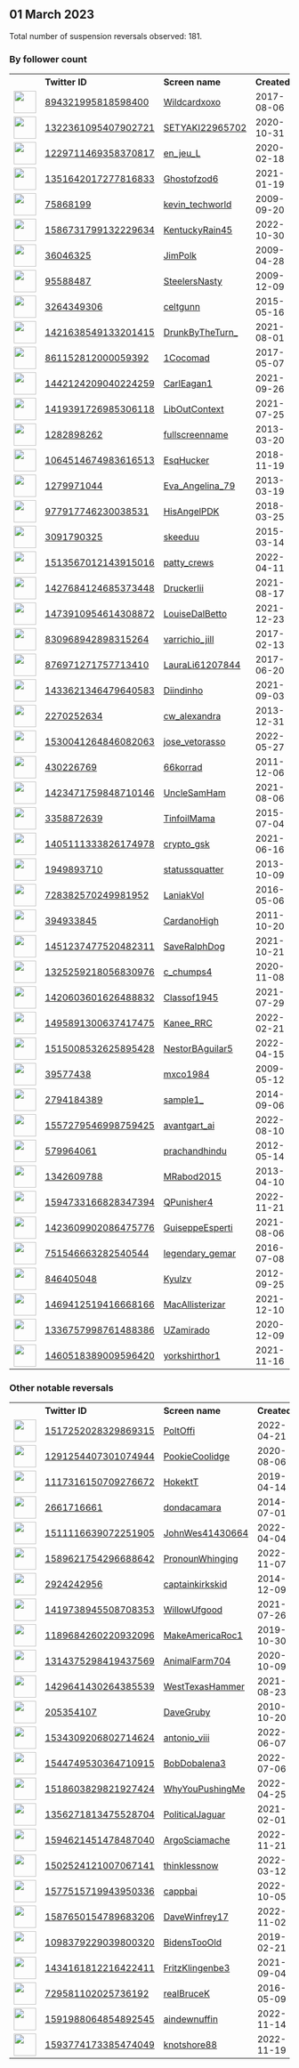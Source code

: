
## 01 March 2023
Total number of suspension reversals observed: 181.

### By follower count
<table><tr><th></th><th align="left">Twitter ID</th><th align="left">Screen name</th>
<th align="left">Created</th><th align="left">Status</th><th align="left">Suspended</th><th align="left">Followers</th>
<tr><td><a href="https://pbs.twimg.com/profile_images/1632489149650415629/Yn6v9V0G_normal.jpg"><img src="https://pbs.twimg.com/profile_images/1632489149650415629/Yn6v9V0G_normal.jpg" width="40px" height="40px" align="center"/></a></td><td><a href="https://twitter.com/intent/user?user_id=894321995818598400">894321995818598400</a></td><td><a href="https://twitter.com/Wildcardxoxo">Wildcardxoxo</a></td><td>2017-08-06</td><td align="center"></td><td>2022-06-17</td><td>172481</td></tr>
<tr><td><a href="https://pbs.twimg.com/profile_images/1613406050396561409/Oum9met8_normal.jpg"><img src="https://pbs.twimg.com/profile_images/1613406050396561409/Oum9met8_normal.jpg" width="40px" height="40px" align="center"/></a></td><td><a href="https://twitter.com/intent/user?user_id=1322361095407902721">1322361095407902721</a></td><td><a href="https://twitter.com/SETYAKI22965702">SETYAKI22965702</a></td><td>2020-10-31</td><td align="center"></td><td>2023-02-12</td><td>16755</td></tr>
<tr><td><a href="https://pbs.twimg.com/profile_images/1627981997242208256/YxSackFH_normal.jpg"><img src="https://pbs.twimg.com/profile_images/1627981997242208256/YxSackFH_normal.jpg" width="40px" height="40px" align="center"/></a></td><td><a href="https://twitter.com/intent/user?user_id=1229711469358370817">1229711469358370817</a></td><td><a href="https://twitter.com/en_jeu_L">en_jeu_L</a></td><td>2020-02-18</td><td align="center"></td><td>2022-12-02</td><td>13299</td></tr>
<tr><td><a href="https://pbs.twimg.com/profile_images/1630056336082849795/f4-DesfJ_normal.jpg"><img src="https://pbs.twimg.com/profile_images/1630056336082849795/f4-DesfJ_normal.jpg" width="40px" height="40px" align="center"/></a></td><td><a href="https://twitter.com/intent/user?user_id=1351642017277816833">1351642017277816833</a></td><td><a href="https://twitter.com/Ghostofzod6">Ghostofzod6</a></td><td>2021-01-19</td><td align="center"></td><td></td><td>10059</td></tr>
<tr><td><a href="https://pbs.twimg.com/profile_images/1625810834806001665/CAVqHRgS_normal.jpg"><img src="https://pbs.twimg.com/profile_images/1625810834806001665/CAVqHRgS_normal.jpg" width="40px" height="40px" align="center"/></a></td><td><a href="https://twitter.com/intent/user?user_id=75868199">75868199</a></td><td><a href="https://twitter.com/kevin_techworld">kevin_techworld</a></td><td>2009-09-20</td><td align="center"></td><td>2023-02-17</td><td>8941</td></tr>
<tr><td><a href="https://pbs.twimg.com/profile_images/1633685063303942144/mSFe8xc0_normal.jpg"><img src="https://pbs.twimg.com/profile_images/1633685063303942144/mSFe8xc0_normal.jpg" width="40px" height="40px" align="center"/></a></td><td><a href="https://twitter.com/intent/user?user_id=1586731799132229634">1586731799132229634</a></td><td><a href="https://twitter.com/KentuckyRain45">KentuckyRain45</a></td><td>2022-10-30</td><td align="center"></td><td>2023-02-24</td><td>6988</td></tr>
<tr><td><a href="https://pbs.twimg.com/profile_images/752751131412037632/1NzznK0V_normal.jpg"><img src="https://pbs.twimg.com/profile_images/752751131412037632/1NzznK0V_normal.jpg" width="40px" height="40px" align="center"/></a></td><td><a href="https://twitter.com/intent/user?user_id=36046325">36046325</a></td><td><a href="https://twitter.com/JimPolk">JimPolk</a></td><td>2009-04-28</td><td align="center"></td><td>2022-03-13</td><td>6986</td></tr>
<tr><td><a href="https://pbs.twimg.com/profile_images/797734176418136064/8dLSZUkJ_normal.jpg"><img src="https://pbs.twimg.com/profile_images/797734176418136064/8dLSZUkJ_normal.jpg" width="40px" height="40px" align="center"/></a></td><td><a href="https://twitter.com/intent/user?user_id=95588487">95588487</a></td><td><a href="https://twitter.com/SteelersNasty">SteelersNasty</a></td><td>2009-12-09</td><td align="center"></td><td></td><td>4494</td></tr>
<tr><td><a href="https://pbs.twimg.com/profile_images/1632131053455552512/mgmaKURq_normal.jpg"><img src="https://pbs.twimg.com/profile_images/1632131053455552512/mgmaKURq_normal.jpg" width="40px" height="40px" align="center"/></a></td><td><a href="https://twitter.com/intent/user?user_id=3264349306">3264349306</a></td><td><a href="https://twitter.com/celtgunn">celtgunn</a></td><td>2015-05-16</td><td align="center"></td><td></td><td>3951</td></tr>
<tr><td><a href="https://pbs.twimg.com/profile_images/1480417316508782595/NHUxzJ0v_normal.jpg"><img src="https://pbs.twimg.com/profile_images/1480417316508782595/NHUxzJ0v_normal.jpg" width="40px" height="40px" align="center"/></a></td><td><a href="https://twitter.com/intent/user?user_id=1421638549133201415">1421638549133201415</a></td><td><a href="https://twitter.com/DrunkByTheTurn_">DrunkByTheTurn_</a></td><td>2021-08-01</td><td align="center"></td><td>2023-01-29</td><td>3504</td></tr>
<tr><td><a href="https://pbs.twimg.com/profile_images/1347725040087945219/onXbNJ4O_normal.jpg"><img src="https://pbs.twimg.com/profile_images/1347725040087945219/onXbNJ4O_normal.jpg" width="40px" height="40px" align="center"/></a></td><td><a href="https://twitter.com/intent/user?user_id=861152812000059392">861152812000059392</a></td><td><a href="https://twitter.com/1Cocomad">1Cocomad</a></td><td>2017-05-07</td><td align="center"></td><td>2023-01-01</td><td>3328</td></tr>
<tr><td><a href="https://pbs.twimg.com/profile_images/1527605908494340097/62Vrhhfk_normal.jpg"><img src="https://pbs.twimg.com/profile_images/1527605908494340097/62Vrhhfk_normal.jpg" width="40px" height="40px" align="center"/></a></td><td><a href="https://twitter.com/intent/user?user_id=1442124209040224259">1442124209040224259</a></td><td><a href="https://twitter.com/CarlEagan1">CarlEagan1</a></td><td>2021-09-26</td><td align="center"></td><td>2022-12-29</td><td>3302</td></tr>
<tr><td><a href="https://pbs.twimg.com/profile_images/1419396568294252554/S0kcywnX_normal.jpg"><img src="https://pbs.twimg.com/profile_images/1419396568294252554/S0kcywnX_normal.jpg" width="40px" height="40px" align="center"/></a></td><td><a href="https://twitter.com/intent/user?user_id=1419391726985306118">1419391726985306118</a></td><td><a href="https://twitter.com/LibOutContext">LibOutContext</a></td><td>2021-07-25</td><td align="center"></td><td>2023-01-20</td><td>2750</td></tr>
<tr><td><a href="https://pbs.twimg.com/profile_images/1122975050741764096/IHyZJd2f_normal.jpg"><img src="https://pbs.twimg.com/profile_images/1122975050741764096/IHyZJd2f_normal.jpg" width="40px" height="40px" align="center"/></a></td><td><a href="https://twitter.com/intent/user?user_id=1282898262">1282898262</a></td><td><a href="https://twitter.com/fullscreenname">fullscreenname</a></td><td>2013-03-20</td><td align="center"></td><td>2022-08-30</td><td>2725</td></tr>
<tr><td><a href="https://pbs.twimg.com/profile_images/1499404072398376961/U9Uo-TfQ_normal.jpg"><img src="https://pbs.twimg.com/profile_images/1499404072398376961/U9Uo-TfQ_normal.jpg" width="40px" height="40px" align="center"/></a></td><td><a href="https://twitter.com/intent/user?user_id=1064514674983616513">1064514674983616513</a></td><td><a href="https://twitter.com/EsqHucker">EsqHucker</a></td><td>2018-11-19</td><td align="center"></td><td>2022-03-09</td><td>2723</td></tr>
<tr><td><a href="https://pbs.twimg.com/profile_images/1539145173443219456/jHw3M7wi_normal.jpg"><img src="https://pbs.twimg.com/profile_images/1539145173443219456/jHw3M7wi_normal.jpg" width="40px" height="40px" align="center"/></a></td><td><a href="https://twitter.com/intent/user?user_id=1279971044">1279971044</a></td><td><a href="https://twitter.com/Eva_Angelina_79">Eva_Angelina_79</a></td><td>2013-03-19</td><td align="center"></td><td>2022-08-22</td><td>2690</td></tr>
<tr><td><a href="https://pbs.twimg.com/profile_images/1630423604398632960/PcwqcnPd_normal.jpg"><img src="https://pbs.twimg.com/profile_images/1630423604398632960/PcwqcnPd_normal.jpg" width="40px" height="40px" align="center"/></a></td><td><a href="https://twitter.com/intent/user?user_id=977917746230038531">977917746230038531</a></td><td><a href="https://twitter.com/HisAngelPDK">HisAngelPDK</a></td><td>2018-03-25</td><td align="center"></td><td>2022-08-15</td><td>2646</td></tr>
<tr><td><a href="https://pbs.twimg.com/profile_images/1431681982703063047/s2aZM32W_normal.jpg"><img src="https://pbs.twimg.com/profile_images/1431681982703063047/s2aZM32W_normal.jpg" width="40px" height="40px" align="center"/></a></td><td><a href="https://twitter.com/intent/user?user_id=3091790325">3091790325</a></td><td><a href="https://twitter.com/skeeduu">skeeduu</a></td><td>2015-03-14</td><td align="center"></td><td>2023-02-11</td><td>2414</td></tr>
<tr><td><a href="https://pbs.twimg.com/profile_images/1593595439231762433/ZNBT_Pco_normal.jpg"><img src="https://pbs.twimg.com/profile_images/1593595439231762433/ZNBT_Pco_normal.jpg" width="40px" height="40px" align="center"/></a></td><td><a href="https://twitter.com/intent/user?user_id=1513567012143915016">1513567012143915016</a></td><td><a href="https://twitter.com/patty_crews">patty_crews</a></td><td>2022-04-11</td><td align="center"></td><td>2022-11-20</td><td>2377</td></tr>
<tr><td><a href="https://pbs.twimg.com/profile_images/1428391130341822468/ulqEs7Qt_normal.jpg"><img src="https://pbs.twimg.com/profile_images/1428391130341822468/ulqEs7Qt_normal.jpg" width="40px" height="40px" align="center"/></a></td><td><a href="https://twitter.com/intent/user?user_id=1427684124685373448">1427684124685373448</a></td><td><a href="https://twitter.com/DruckerIii">DruckerIii</a></td><td>2021-08-17</td><td align="center"></td><td>2022-12-06</td><td>2243</td></tr>
<tr><td><a href="https://pbs.twimg.com/profile_images/1473911125897011202/AKNTHJBG_normal.jpg"><img src="https://pbs.twimg.com/profile_images/1473911125897011202/AKNTHJBG_normal.jpg" width="40px" height="40px" align="center"/></a></td><td><a href="https://twitter.com/intent/user?user_id=1473910954614308872">1473910954614308872</a></td><td><a href="https://twitter.com/LouiseDalBetto">LouiseDalBetto</a></td><td>2021-12-23</td><td align="center"></td><td>2022-11-15</td><td>2194</td></tr>
<tr><td><a href="https://pbs.twimg.com/profile_images/1630738350754635777/rlAWxvSi_normal.jpg"><img src="https://pbs.twimg.com/profile_images/1630738350754635777/rlAWxvSi_normal.jpg" width="40px" height="40px" align="center"/></a></td><td><a href="https://twitter.com/intent/user?user_id=830968942898315264">830968942898315264</a></td><td><a href="https://twitter.com/varrichio_jill">varrichio_jill</a></td><td>2017-02-13</td><td align="center"></td><td>2022-04-29</td><td>2106</td></tr>
<tr><td><a href="https://pbs.twimg.com/profile_images/1261500510114177025/v-9LetKc_normal.jpg"><img src="https://pbs.twimg.com/profile_images/1261500510114177025/v-9LetKc_normal.jpg" width="40px" height="40px" align="center"/></a></td><td><a href="https://twitter.com/intent/user?user_id=876971271757713410">876971271757713410</a></td><td><a href="https://twitter.com/LauraLi61207844">LauraLi61207844</a></td><td>2017-06-20</td><td align="center"></td><td>2023-01-24</td><td>2076</td></tr>
<tr><td><a href="https://pbs.twimg.com/profile_images/1560793796782194688/jyhyibnA_normal.jpg"><img src="https://pbs.twimg.com/profile_images/1560793796782194688/jyhyibnA_normal.jpg" width="40px" height="40px" align="center"/></a></td><td><a href="https://twitter.com/intent/user?user_id=1433621346479640583">1433621346479640583</a></td><td><a href="https://twitter.com/Diindinho">Diindinho</a></td><td>2021-09-03</td><td align="center"></td><td>2023-01-28</td><td>2038</td></tr>
<tr><td><a href="https://pbs.twimg.com/profile_images/743025257011904512/Tgcp5-fM_normal.jpg"><img src="https://pbs.twimg.com/profile_images/743025257011904512/Tgcp5-fM_normal.jpg" width="40px" height="40px" align="center"/></a></td><td><a href="https://twitter.com/intent/user?user_id=2270252634">2270252634</a></td><td><a href="https://twitter.com/cw_alexandra">cw_alexandra</a></td><td>2013-12-31</td><td align="center"></td><td>2022-11-05</td><td>1824</td></tr>
<tr><td><a href="https://pbs.twimg.com/profile_images/1531010248596758528/csWGy591_normal.jpg"><img src="https://pbs.twimg.com/profile_images/1531010248596758528/csWGy591_normal.jpg" width="40px" height="40px" align="center"/></a></td><td><a href="https://twitter.com/intent/user?user_id=1530041264846082063">1530041264846082063</a></td><td><a href="https://twitter.com/jose_vetorasso">jose_vetorasso</a></td><td>2022-05-27</td><td align="center"></td><td>2022-11-03</td><td>1823</td></tr>
<tr><td><a href="https://pbs.twimg.com/profile_images/852659553225265154/6Cz_1K14_normal.jpg"><img src="https://pbs.twimg.com/profile_images/852659553225265154/6Cz_1K14_normal.jpg" width="40px" height="40px" align="center"/></a></td><td><a href="https://twitter.com/intent/user?user_id=430226769">430226769</a></td><td><a href="https://twitter.com/66korrad">66korrad</a></td><td>2011-12-06</td><td align="center"></td><td></td><td>1599</td></tr>
<tr><td><a href="https://pbs.twimg.com/profile_images/1602077947275485185/r_sWDis1_normal.jpg"><img src="https://pbs.twimg.com/profile_images/1602077947275485185/r_sWDis1_normal.jpg" width="40px" height="40px" align="center"/></a></td><td><a href="https://twitter.com/intent/user?user_id=1423471759848710146">1423471759848710146</a></td><td><a href="https://twitter.com/UncleSamHam">UncleSamHam</a></td><td>2021-08-06</td><td align="center"></td><td>2023-01-19</td><td>1563</td></tr>
<tr><td><a href="https://pbs.twimg.com/profile_images/956642933414989824/DCVEM8i__normal.jpg"><img src="https://pbs.twimg.com/profile_images/956642933414989824/DCVEM8i__normal.jpg" width="40px" height="40px" align="center"/></a></td><td><a href="https://twitter.com/intent/user?user_id=3358872639">3358872639</a></td><td><a href="https://twitter.com/TinfoilMama">TinfoilMama</a></td><td>2015-07-04</td><td align="center"></td><td>2022-07-12</td><td>1527</td></tr>
<tr><td><a href="https://pbs.twimg.com/profile_images/1630563179888779264/EQcK7WaV_normal.jpg"><img src="https://pbs.twimg.com/profile_images/1630563179888779264/EQcK7WaV_normal.jpg" width="40px" height="40px" align="center"/></a></td><td><a href="https://twitter.com/intent/user?user_id=1405111333826174978">1405111333826174978</a></td><td><a href="https://twitter.com/crypto_gsk">crypto_gsk</a></td><td>2021-06-16</td><td align="center"></td><td>2022-11-15</td><td>1520</td></tr>
<tr><td><a href="https://pbs.twimg.com/profile_images/1586016096586448897/KGzhpmrp_normal.jpg"><img src="https://pbs.twimg.com/profile_images/1586016096586448897/KGzhpmrp_normal.jpg" width="40px" height="40px" align="center"/></a></td><td><a href="https://twitter.com/intent/user?user_id=1949893710">1949893710</a></td><td><a href="https://twitter.com/statussquatter">statussquatter</a></td><td>2013-10-09</td><td align="center"></td><td>2022-12-12</td><td>1418</td></tr>
<tr><td><a href="https://pbs.twimg.com/profile_images/1589886197329018883/0WWSsztp_normal.jpg"><img src="https://pbs.twimg.com/profile_images/1589886197329018883/0WWSsztp_normal.jpg" width="40px" height="40px" align="center"/></a></td><td><a href="https://twitter.com/intent/user?user_id=728382570249981952">728382570249981952</a></td><td><a href="https://twitter.com/LaniakVol">LaniakVol</a></td><td>2016-05-06</td><td align="center"></td><td>2023-01-01</td><td>1404</td></tr>
<tr><td><a href="https://pbs.twimg.com/profile_images/1630930347968823298/ZB0VdfOw_normal.jpg"><img src="https://pbs.twimg.com/profile_images/1630930347968823298/ZB0VdfOw_normal.jpg" width="40px" height="40px" align="center"/></a></td><td><a href="https://twitter.com/intent/user?user_id=394933845">394933845</a></td><td><a href="https://twitter.com/CardanoHigh">CardanoHigh</a></td><td>2011-10-20</td><td align="center"></td><td>2022-10-22</td><td>1387</td></tr>
<tr><td><a href="https://pbs.twimg.com/profile_images/1451238683219316737/YcPZaScw_normal.jpg"><img src="https://pbs.twimg.com/profile_images/1451238683219316737/YcPZaScw_normal.jpg" width="40px" height="40px" align="center"/></a></td><td><a href="https://twitter.com/intent/user?user_id=1451237477520482311">1451237477520482311</a></td><td><a href="https://twitter.com/SaveRalphDog">SaveRalphDog</a></td><td>2021-10-21</td><td align="center"></td><td>2022-07-11</td><td>1313</td></tr>
<tr><td><a href="https://pbs.twimg.com/profile_images/1438859850314919936/cSsVJQtu_normal.jpg"><img src="https://pbs.twimg.com/profile_images/1438859850314919936/cSsVJQtu_normal.jpg" width="40px" height="40px" align="center"/></a></td><td><a href="https://twitter.com/intent/user?user_id=1325259218056830976">1325259218056830976</a></td><td><a href="https://twitter.com/c_chumps4">c_chumps4</a></td><td>2020-11-08</td><td align="center"></td><td></td><td>1254</td></tr>
<tr><td><a href="https://pbs.twimg.com/profile_images/1496935262676475907/REiwf0PF_normal.jpg"><img src="https://pbs.twimg.com/profile_images/1496935262676475907/REiwf0PF_normal.jpg" width="40px" height="40px" align="center"/></a></td><td><a href="https://twitter.com/intent/user?user_id=1420603601626488832">1420603601626488832</a></td><td><a href="https://twitter.com/Classof1945">Classof1945</a></td><td>2021-07-29</td><td align="center"></td><td>2022-06-02</td><td>1235</td></tr>
<tr><td><a href="https://pbs.twimg.com/profile_images/1605972892000428032/ztqSCQCb_normal.png"><img src="https://pbs.twimg.com/profile_images/1605972892000428032/ztqSCQCb_normal.png" width="40px" height="40px" align="center"/></a></td><td><a href="https://twitter.com/intent/user?user_id=1495891300637417475">1495891300637417475</a></td><td><a href="https://twitter.com/Kanee_RRC">Kanee_RRC</a></td><td>2022-02-21</td><td align="center"></td><td>2023-01-20</td><td>1076</td></tr>
<tr><td><a href="https://pbs.twimg.com/profile_images/1515228728858910722/KVZvqpgX_normal.jpg"><img src="https://pbs.twimg.com/profile_images/1515228728858910722/KVZvqpgX_normal.jpg" width="40px" height="40px" align="center"/></a></td><td><a href="https://twitter.com/intent/user?user_id=1515008532625895428">1515008532625895428</a></td><td><a href="https://twitter.com/NestorBAguilar5">NestorBAguilar5</a></td><td>2022-04-15</td><td align="center"></td><td>2023-02-25</td><td>1066</td></tr>
<tr><td><a href="https://pbs.twimg.com/profile_images/1554538496542400512/fM5q-7yK_normal.jpg"><img src="https://pbs.twimg.com/profile_images/1554538496542400512/fM5q-7yK_normal.jpg" width="40px" height="40px" align="center"/></a></td><td><a href="https://twitter.com/intent/user?user_id=39577438">39577438</a></td><td><a href="https://twitter.com/mxco1984">mxco1984</a></td><td>2009-05-12</td><td align="center"></td><td>2022-08-17</td><td>995</td></tr>
<tr><td><a href="https://pbs.twimg.com/profile_images/508279425226387456/DGhglYyX_normal.jpeg"><img src="https://pbs.twimg.com/profile_images/508279425226387456/DGhglYyX_normal.jpeg" width="40px" height="40px" align="center"/></a></td><td><a href="https://twitter.com/intent/user?user_id=2794184389">2794184389</a></td><td><a href="https://twitter.com/sample1_">sample1_</a></td><td>2014-09-06</td><td align="center"></td><td></td><td>910</td></tr>
<tr><td><a href="https://pbs.twimg.com/profile_images/1557300371235684352/5vEgryS2_normal.jpg"><img src="https://pbs.twimg.com/profile_images/1557300371235684352/5vEgryS2_normal.jpg" width="40px" height="40px" align="center"/></a></td><td><a href="https://twitter.com/intent/user?user_id=1557279546998759425">1557279546998759425</a></td><td><a href="https://twitter.com/avantgart_ai">avantgart_ai</a></td><td>2022-08-10</td><td align="center"></td><td>2022-08-22</td><td>906</td></tr>
<tr><td><a href="https://pbs.twimg.com/profile_images/1374346752795406339/IfiZ2Sqs_normal.jpg"><img src="https://pbs.twimg.com/profile_images/1374346752795406339/IfiZ2Sqs_normal.jpg" width="40px" height="40px" align="center"/></a></td><td><a href="https://twitter.com/intent/user?user_id=579964061">579964061</a></td><td><a href="https://twitter.com/prachandhindu">prachandhindu</a></td><td>2012-05-14</td><td align="center"></td><td></td><td>816</td></tr>
<tr><td><a href="https://pbs.twimg.com/profile_images/1360505420402540548/ZusNN9YJ_normal.jpg"><img src="https://pbs.twimg.com/profile_images/1360505420402540548/ZusNN9YJ_normal.jpg" width="40px" height="40px" align="center"/></a></td><td><a href="https://twitter.com/intent/user?user_id=1342609788">1342609788</a></td><td><a href="https://twitter.com/MRabod2015">MRabod2015</a></td><td>2013-04-10</td><td align="center"></td><td>2022-12-24</td><td>667</td></tr>
<tr><td><a href="https://pbs.twimg.com/profile_images/1594737128583340032/KCeC7eEz_normal.jpg"><img src="https://pbs.twimg.com/profile_images/1594737128583340032/KCeC7eEz_normal.jpg" width="40px" height="40px" align="center"/></a></td><td><a href="https://twitter.com/intent/user?user_id=1594733166828347394">1594733166828347394</a></td><td><a href="https://twitter.com/QPunisher4">QPunisher4</a></td><td>2022-11-21</td><td align="center"></td><td>2023-02-12</td><td>661</td></tr>
<tr><td><a href="https://pbs.twimg.com/profile_images/1631424495339667460/_loPieE6_normal.jpg"><img src="https://pbs.twimg.com/profile_images/1631424495339667460/_loPieE6_normal.jpg" width="40px" height="40px" align="center"/></a></td><td><a href="https://twitter.com/intent/user?user_id=1423609902086475776">1423609902086475776</a></td><td><a href="https://twitter.com/GuiseppeEsperti">GuiseppeEsperti</a></td><td>2021-08-06</td><td align="center"></td><td>2022-05-29</td><td>655</td></tr>
<tr><td><a href="https://pbs.twimg.com/profile_images/1633916146943504389/1VR6gUoS_normal.jpg"><img src="https://pbs.twimg.com/profile_images/1633916146943504389/1VR6gUoS_normal.jpg" width="40px" height="40px" align="center"/></a></td><td><a href="https://twitter.com/intent/user?user_id=751546663282540544">751546663282540544</a></td><td><a href="https://twitter.com/legendary_gemar">legendary_gemar</a></td><td>2016-07-08</td><td align="center"></td><td>2022-11-28</td><td>644</td></tr>
<tr><td><a href="https://pbs.twimg.com/profile_images/1630747360044146697/lZUj57BT_normal.jpg"><img src="https://pbs.twimg.com/profile_images/1630747360044146697/lZUj57BT_normal.jpg" width="40px" height="40px" align="center"/></a></td><td><a href="https://twitter.com/intent/user?user_id=846405048">846405048</a></td><td><a href="https://twitter.com/Kyulzv">Kyulzv</a></td><td>2012-09-25</td><td align="center"></td><td></td><td>582</td></tr>
<tr><td><a href="https://pbs.twimg.com/profile_images/1630668681901490177/-2-tQQvw_normal.jpg"><img src="https://pbs.twimg.com/profile_images/1630668681901490177/-2-tQQvw_normal.jpg" width="40px" height="40px" align="center"/></a></td><td><a href="https://twitter.com/intent/user?user_id=1469412519416668166">1469412519416668166</a></td><td><a href="https://twitter.com/MacAllisterizar">MacAllisterizar</a></td><td>2021-12-10</td><td align="center"></td><td>2022-06-08</td><td>572</td></tr>
<tr><td><a href="https://pbs.twimg.com/profile_images/1631077485449191425/Uh1Sx8C3_normal.jpg"><img src="https://pbs.twimg.com/profile_images/1631077485449191425/Uh1Sx8C3_normal.jpg" width="40px" height="40px" align="center"/></a></td><td><a href="https://twitter.com/intent/user?user_id=1336757998761488386">1336757998761488386</a></td><td><a href="https://twitter.com/UZamirado">UZamirado</a></td><td>2020-12-09</td><td align="center"></td><td>2023-02-23</td><td>502</td></tr>
<tr><td><a href="https://pbs.twimg.com/profile_images/1460519852414746627/i6v1xLE8_normal.jpg"><img src="https://pbs.twimg.com/profile_images/1460519852414746627/i6v1xLE8_normal.jpg" width="40px" height="40px" align="center"/></a></td><td><a href="https://twitter.com/intent/user?user_id=1460518389009596420">1460518389009596420</a></td><td><a href="https://twitter.com/yorkshirthor1">yorkshirthor1</a></td><td>2021-11-16</td><td align="center"></td><td>2022-11-07</td><td>482</td></tr>
</table>

### Other notable reversals
<table><tr><th></th><th align="left">Twitter ID</th><th align="left">Screen name</th>
<th align="left">Created</th><th align="left">Status</th><th align="left">Suspended</th><th align="left">Followers</th>
<tr><td><a href="https://pbs.twimg.com/profile_images/1558407882634395648/zx0IEjO__normal.jpg"><img src="https://pbs.twimg.com/profile_images/1558407882634395648/zx0IEjO__normal.jpg" width="40px" height="40px" align="center"/></a></td><td><a href="https://twitter.com/intent/user?user_id=1517252028329869315">1517252028329869315</a></td><td><a href="https://twitter.com/PoltOffi">PoltOffi</a></td><td>2022-04-21</td><td align="center"></td><td>2022-11-07</td><td>286</td></tr>
<tr><td><a href="https://pbs.twimg.com/profile_images/1300574467551363072/umJneIy9_normal.jpg"><img src="https://pbs.twimg.com/profile_images/1300574467551363072/umJneIy9_normal.jpg" width="40px" height="40px" align="center"/></a></td><td><a href="https://twitter.com/intent/user?user_id=1291254407301074944">1291254407301074944</a></td><td><a href="https://twitter.com/PookieCoolidge">PookieCoolidge</a></td><td>2020-08-06</td><td align="center"></td><td>2022-12-13</td><td>13</td></tr>
<tr><td><a href="https://pbs.twimg.com/profile_images/1182503828844765185/FIOv-LnH_normal.jpg"><img src="https://pbs.twimg.com/profile_images/1182503828844765185/FIOv-LnH_normal.jpg" width="40px" height="40px" align="center"/></a></td><td><a href="https://twitter.com/intent/user?user_id=1117316150709276672">1117316150709276672</a></td><td><a href="https://twitter.com/HokektT">HokektT</a></td><td>2019-04-14</td><td align="center"></td><td>2022-12-02</td><td>43</td></tr>
<tr><td><a href="https://pbs.twimg.com/profile_images/1341508895567704066/zOWUxBVS_normal.jpg"><img src="https://pbs.twimg.com/profile_images/1341508895567704066/zOWUxBVS_normal.jpg" width="40px" height="40px" align="center"/></a></td><td><a href="https://twitter.com/intent/user?user_id=2661716661">2661716661</a></td><td><a href="https://twitter.com/dondacamara">dondacamara</a></td><td>2014-07-01</td><td align="center"></td><td>2022-11-23</td><td>434</td></tr>
<tr><td><a href="https://pbs.twimg.com/profile_images/1511117049082245125/cjaAwLgd_normal.jpg"><img src="https://pbs.twimg.com/profile_images/1511117049082245125/cjaAwLgd_normal.jpg" width="40px" height="40px" align="center"/></a></td><td><a href="https://twitter.com/intent/user?user_id=1511116639072251905">1511116639072251905</a></td><td><a href="https://twitter.com/JohnWes41430664">JohnWes41430664</a></td><td>2022-04-04</td><td align="center"></td><td>2022-11-03</td><td>102</td></tr>
<tr><td><a href="https://pbs.twimg.com/profile_images/1589622878919708674/gH_BU5-K_normal.jpg"><img src="https://pbs.twimg.com/profile_images/1589622878919708674/gH_BU5-K_normal.jpg" width="40px" height="40px" align="center"/></a></td><td><a href="https://twitter.com/intent/user?user_id=1589621754296688642">1589621754296688642</a></td><td><a href="https://twitter.com/PronounWhinging">PronounWhinging</a></td><td>2022-11-07</td><td align="center">👋</td><td>2022-12-20</td><td>149</td></tr>
<tr><td><a href="https://pbs.twimg.com/profile_images/542384755765809152/XoefajGZ_normal.jpeg"><img src="https://pbs.twimg.com/profile_images/542384755765809152/XoefajGZ_normal.jpeg" width="40px" height="40px" align="center"/></a></td><td><a href="https://twitter.com/intent/user?user_id=2924242956">2924242956</a></td><td><a href="https://twitter.com/captainkirkskid">captainkirkskid</a></td><td>2014-12-09</td><td align="center"></td><td>2022-12-07</td><td>73</td></tr>
<tr><td><a href="https://pbs.twimg.com/profile_images/1419739987356971011/gjSfics0_normal.jpg"><img src="https://pbs.twimg.com/profile_images/1419739987356971011/gjSfics0_normal.jpg" width="40px" height="40px" align="center"/></a></td><td><a href="https://twitter.com/intent/user?user_id=1419738945508708353">1419738945508708353</a></td><td><a href="https://twitter.com/WillowUfgood">WillowUfgood</a></td><td>2021-07-26</td><td align="center"></td><td>2022-12-05</td><td>25</td></tr>
<tr><td><a href="https://pbs.twimg.com/profile_images/1609676473253642240/Ka4gIqo3_normal.jpg"><img src="https://pbs.twimg.com/profile_images/1609676473253642240/Ka4gIqo3_normal.jpg" width="40px" height="40px" align="center"/></a></td><td><a href="https://twitter.com/intent/user?user_id=1189684260220932096">1189684260220932096</a></td><td><a href="https://twitter.com/MakeAmericaRoc1">MakeAmericaRoc1</a></td><td>2019-10-30</td><td align="center"></td><td>2023-01-02</td><td>245</td></tr>
<tr><td><a href="https://pbs.twimg.com/profile_images/1317633796301357056/H1NKKIbv_normal.jpg"><img src="https://pbs.twimg.com/profile_images/1317633796301357056/H1NKKIbv_normal.jpg" width="40px" height="40px" align="center"/></a></td><td><a href="https://twitter.com/intent/user?user_id=1314375298419437569">1314375298419437569</a></td><td><a href="https://twitter.com/AnimalFarm704">AnimalFarm704</a></td><td>2020-10-09</td><td align="center"></td><td>2022-12-14</td><td>14</td></tr>
<tr><td><a href="https://pbs.twimg.com/profile_images/1589962384063582211/RzRsOdCo_normal.jpg"><img src="https://pbs.twimg.com/profile_images/1589962384063582211/RzRsOdCo_normal.jpg" width="40px" height="40px" align="center"/></a></td><td><a href="https://twitter.com/intent/user?user_id=1429641430264385539">1429641430264385539</a></td><td><a href="https://twitter.com/WestTexasHammer">WestTexasHammer</a></td><td>2021-08-23</td><td align="center"></td><td>2022-12-10</td><td>4</td></tr>
<tr><td><a href="https://pbs.twimg.com/profile_images/1604998126158221312/EIcF2Bni_normal.jpg"><img src="https://pbs.twimg.com/profile_images/1604998126158221312/EIcF2Bni_normal.jpg" width="40px" height="40px" align="center"/></a></td><td><a href="https://twitter.com/intent/user?user_id=205354107">205354107</a></td><td><a href="https://twitter.com/DaveGruby">DaveGruby</a></td><td>2010-10-20</td><td align="center"></td><td>2022-12-20</td><td>384</td></tr>
<tr><td><a href="https://pbs.twimg.com/profile_images/1632422859275468800/BE6F_Tf2_normal.jpg"><img src="https://pbs.twimg.com/profile_images/1632422859275468800/BE6F_Tf2_normal.jpg" width="40px" height="40px" align="center"/></a></td><td><a href="https://twitter.com/intent/user?user_id=1534309206802714624">1534309206802714624</a></td><td><a href="https://twitter.com/antonio_viii">antonio_viii</a></td><td>2022-06-07</td><td align="center"></td><td>2022-10-18</td><td>140</td></tr>
<tr><td><a href="https://pbs.twimg.com/profile_images/1544815504262676484/Qq6ju-hF_normal.jpg"><img src="https://pbs.twimg.com/profile_images/1544815504262676484/Qq6ju-hF_normal.jpg" width="40px" height="40px" align="center"/></a></td><td><a href="https://twitter.com/intent/user?user_id=1544749530364710915">1544749530364710915</a></td><td><a href="https://twitter.com/BobDobalena3">BobDobalena3</a></td><td>2022-07-06</td><td align="center"></td><td>2023-02-20</td><td>53</td></tr>
<tr><td><a href="https://pbs.twimg.com/profile_images/1630997012991844354/3cga2oEG_normal.jpg"><img src="https://pbs.twimg.com/profile_images/1630997012991844354/3cga2oEG_normal.jpg" width="40px" height="40px" align="center"/></a></td><td><a href="https://twitter.com/intent/user?user_id=1518603829821927424">1518603829821927424</a></td><td><a href="https://twitter.com/WhyYouPushingMe">WhyYouPushingMe</a></td><td>2022-04-25</td><td align="center"></td><td>2022-12-04</td><td>51</td></tr>
<tr><td><a href="https://pbs.twimg.com/profile_images/1416802432022040579/nVeTF1vB_normal.jpg"><img src="https://pbs.twimg.com/profile_images/1416802432022040579/nVeTF1vB_normal.jpg" width="40px" height="40px" align="center"/></a></td><td><a href="https://twitter.com/intent/user?user_id=1356271813475528704">1356271813475528704</a></td><td><a href="https://twitter.com/PoliticalJaguar">PoliticalJaguar</a></td><td>2021-02-01</td><td align="center"></td><td>2022-11-23</td><td>11</td></tr>
<tr><td><a href="https://pbs.twimg.com/profile_images/1594661779996655616/DbXvoXzt_normal.jpg"><img src="https://pbs.twimg.com/profile_images/1594661779996655616/DbXvoXzt_normal.jpg" width="40px" height="40px" align="center"/></a></td><td><a href="https://twitter.com/intent/user?user_id=1594621451478487040">1594621451478487040</a></td><td><a href="https://twitter.com/ArgoSciamache">ArgoSciamache</a></td><td>2022-11-21</td><td align="center"></td><td>2023-02-04</td><td>347</td></tr>
<tr><td><a href="https://pbs.twimg.com/profile_images/1542014205670215680/lkaKhD92_normal.jpg"><img src="https://pbs.twimg.com/profile_images/1542014205670215680/lkaKhD92_normal.jpg" width="40px" height="40px" align="center"/></a></td><td><a href="https://twitter.com/intent/user?user_id=1502524121007067141">1502524121007067141</a></td><td><a href="https://twitter.com/thinklessnow">thinklessnow</a></td><td>2022-03-12</td><td align="center"></td><td>2023-02-03</td><td>13</td></tr>
<tr><td><a href="https://pbs.twimg.com/profile_images/1577518025208901633/u5qJ2hBv_normal.jpg"><img src="https://pbs.twimg.com/profile_images/1577518025208901633/u5qJ2hBv_normal.jpg" width="40px" height="40px" align="center"/></a></td><td><a href="https://twitter.com/intent/user?user_id=1577515719943950336">1577515719943950336</a></td><td><a href="https://twitter.com/cappbai">cappbai</a></td><td>2022-10-05</td><td align="center"></td><td>2023-01-02</td><td>6</td></tr>
<tr><td><a href="https://pbs.twimg.com/profile_images/1597124561404776449/RL8W0CPd_normal.jpg"><img src="https://pbs.twimg.com/profile_images/1597124561404776449/RL8W0CPd_normal.jpg" width="40px" height="40px" align="center"/></a></td><td><a href="https://twitter.com/intent/user?user_id=1587650154789683206">1587650154789683206</a></td><td><a href="https://twitter.com/DaveWinfrey17">DaveWinfrey17</a></td><td>2022-11-02</td><td align="center"></td><td>2022-11-30</td><td>31</td></tr>
<tr><td><a href="https://pbs.twimg.com/profile_images/1568114142342688769/9o7RzQG__normal.jpg"><img src="https://pbs.twimg.com/profile_images/1568114142342688769/9o7RzQG__normal.jpg" width="40px" height="40px" align="center"/></a></td><td><a href="https://twitter.com/intent/user?user_id=1098379229039800320">1098379229039800320</a></td><td><a href="https://twitter.com/BidensTooOld">BidensTooOld</a></td><td>2019-02-21</td><td align="center"></td><td>2023-01-03</td><td>5</td></tr>
<tr><td><a href="https://pbs.twimg.com/profile_images/1555328790364045313/xZMslwEW_normal.jpg"><img src="https://pbs.twimg.com/profile_images/1555328790364045313/xZMslwEW_normal.jpg" width="40px" height="40px" align="center"/></a></td><td><a href="https://twitter.com/intent/user?user_id=1434161812216422411">1434161812216422411</a></td><td><a href="https://twitter.com/FritzKlingenbe3">FritzKlingenbe3</a></td><td>2021-09-04</td><td align="center"></td><td>2022-12-27</td><td>37</td></tr>
<tr><td><a href="https://pbs.twimg.com/profile_images/1623214262989598720/gDBPjehA_normal.jpg"><img src="https://pbs.twimg.com/profile_images/1623214262989598720/gDBPjehA_normal.jpg" width="40px" height="40px" align="center"/></a></td><td><a href="https://twitter.com/intent/user?user_id=729581102025736192">729581102025736192</a></td><td><a href="https://twitter.com/realBruceK">realBruceK</a></td><td>2016-05-09</td><td align="center"></td><td>2023-02-21</td><td>189</td></tr>
<tr><td><a href="https://pbs.twimg.com/profile_images/1591988272590364674/bBuQ997L_normal.jpg"><img src="https://pbs.twimg.com/profile_images/1591988272590364674/bBuQ997L_normal.jpg" width="40px" height="40px" align="center"/></a></td><td><a href="https://twitter.com/intent/user?user_id=1591988064854892545">1591988064854892545</a></td><td><a href="https://twitter.com/aindewnuffin">aindewnuffin</a></td><td>2022-11-14</td><td align="center"></td><td>2023-02-24</td><td>38</td></tr>
<tr><td><a href="https://pbs.twimg.com/profile_images/1609613775153561606/xdQPUljk_normal.jpg"><img src="https://pbs.twimg.com/profile_images/1609613775153561606/xdQPUljk_normal.jpg" width="40px" height="40px" align="center"/></a></td><td><a href="https://twitter.com/intent/user?user_id=1593774173385474049">1593774173385474049</a></td><td><a href="https://twitter.com/knotshore88">knotshore88</a></td><td>2022-11-19</td><td align="center"></td><td>2023-01-17</td><td>47</td></tr>
</table>
